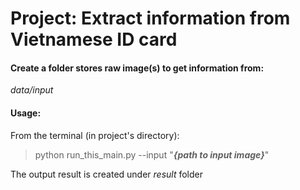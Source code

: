 # Project: Extract information from Vietnamese ID card

#### Create a folder stores raw image(s) to get information from: 
_data/input_

#### Usage: 
From the terminal (in project's directory):  
> python run_this_main.py --input "**_{path to input image}_**"

The output result is created under _result_ folder